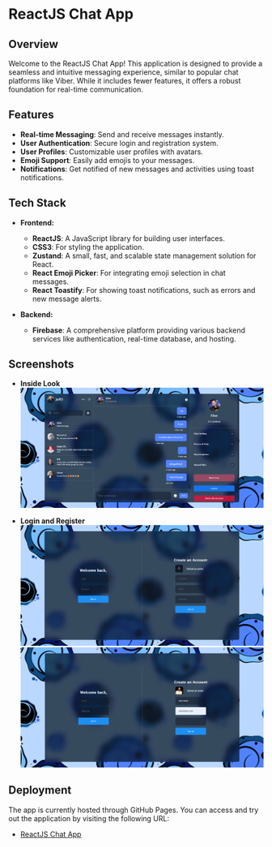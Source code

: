 # ReactJS Chat App

## Overview

Welcome to the ReactJS Chat App! This application is designed to provide a seamless and intuitive messaging experience, similar to popular chat platforms like Viber. While it includes fewer features, it offers a robust foundation for real-time communication.

## Features

- **Real-time Messaging**: Send and receive messages instantly.
- **User Authentication**: Secure login and registration system.
- **User Profiles**: Customizable user profiles with avatars.
- **Emoji Support**: Easily add emojis to your messages.
- **Notifications**: Get notified of new messages and activities using toast notifications.

## Tech Stack

- **Frontend:**
  - **ReactJS**: A JavaScript library for building user interfaces.
  - **CSS3**: For styling the application.
  - **Zustand**: A small, fast, and scalable state management solution for React.
  - **React Emoji Picker**: For integrating emoji selection in chat messages.
  - **React Toastify**: For showing toast notifications, such as errors and new message alerts.

- **Backend:**
  - **Firebase**: A comprehensive platform providing various backend services like authentication, real-time database, and hosting.

## Screenshots

- **Inside Look**
![Screenshot of ReactJS Chat App](https://github.com/ViktorMetodiev13/ReactJS-Chat-App/blob/main/Project%20pictures/inside-look.png)

- **Login and Register**
![Screenshot of ReactJS Chat App](https://github.com/ViktorMetodiev13/ReactJS-Chat-App/blob/main/Project%20pictures/outside-look.png)
![Screenshot of ReactJS Chat App](https://github.com/ViktorMetodiev13/ReactJS-Chat-App/blob/main/Project%20pictures/register-look.png)

## Deployment

The app is currently hosted through GitHub Pages. You can access and try out the application by visiting the following URL:
- [ReactJS Chat App](https://viktormetodiev13.github.io/ReactJS-Chat-App/)
